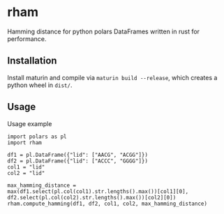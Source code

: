 # rham

Hamming distance for python polars DataFrames written in rust for performance.

## Installation

Install maturin and compile via `maturin build --release`, which creates a python wheel in `dist/`.

## Usage

Usage example

    import polars as pl
    import rham

    df1 = pl.DataFrame({"lid": ["AACG", "ACGG"]})
    df2 = pl.DataFrame({"lid": ["ACCC", "GGGG"]})
    col1 = "lid"
    col2 = "lid"

    max_hamming_distance = max(df1.select(pl.col(col1).str.lengths().max())[col1][0], df2.select(pl.col(col2).str.lengths().max())[col2][0])
    rham.compute_hamming(df1, df2, col1, col2, max_hamming_distance)
